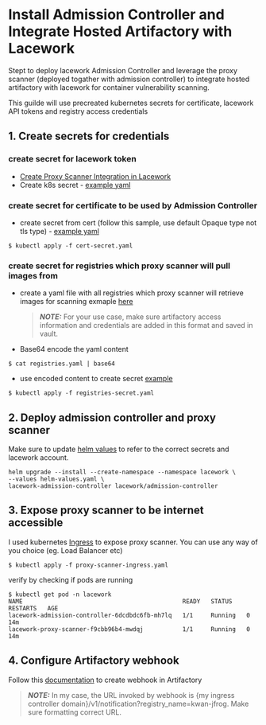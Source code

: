 # Install Admission Controller and  Integrate Hosted Artifactory with Lacework

Stept to deploy lacework Admission Controller and leverage the proxy scanner (deployed togather with admission controller) to integrate hosted artifactory with lacework for container vulnerability scanning. 

This guilde will use precreated kubernetes secrets for certificate, lacework API tokens and registry access credentials

## 1. Create secrets for credentials
### create secret for lacework token

- [Create Proxy Scanner Integration in Lacework](https://docs.lacework.net/onboarding/integrate-proxy-scanner#create-a-proxy-scanner-integration-in-lacework)
- Create k8s secret - [example yaml](./lw-proxyscanner-token.yaml)

### create secret for certificate to be used by Admission Controller
- create secret from cert (follow this sample, use default Opaque type not tls type) - [example yaml](./cert-secret.yaml)
```
$ kubectl apply -f cert-secret.yaml
```

### create secret for registries which proxy scanner will pull images from
- create a yaml file with all registries which proxy scanner will retrieve images for scanning exmaple [here](./registries.yaml) 

   > **_NOTE:_**  For your use case, make sure artifactory access information and credentials are added in this format and saved in vault. 

- Base64 encode the yaml content
```
$ cat registries.yaml | base64  
```
- use encoded content to create secret [example](./registries-secret.yaml)
```
$ kubectl apply -f registries-secret.yaml
```

## 2. Deploy admission controller and proxy scanner

Make sure to update [helm values](./helm-values.yaml) to refer to the correct secrets and lacework account.
```
helm upgrade --install --create-namespace --namespace lacework \
--values helm-values.yaml \
lacework-admission-controller lacework/admission-controller
```


## 3. Expose proxy scanner to be internet accessible
I used kubernetes [Ingress](./proxy-scanner-ingress.yaml) to expose proxy scanner. You can use any way of you choice (eg. Load Balancer etc)
```
$ kubectl apply -f proxy-scanner-ingress.yaml
```
verify by checking if pods are running 
```
$ kubectl get pod -n lacework
NAME                                             READY   STATUS    RESTARTS   AGE
lacework-admission-controller-6dcdbdc6fb-mh7lq   1/1     Running   0          14m
lacework-proxy-scanner-f9cbb96b4-mwdqj           1/1     Running   0          14m
```

## 4. Configure Artifactory webhook
Follow this [documentation](https://docs.lacework.net/onboarding/integrate-proxy-scanner-with-jfrog-registry#configure-the-jfrog-registry-webhook-for-optional-notifications) to create webhook in Artifactory

> **_NOTE:_**  In my case, the URL invoked by webhook is {my ingress controller domain}/v1/notification?registry_name=kwan-jfrog. Make sure formatting correct URL.